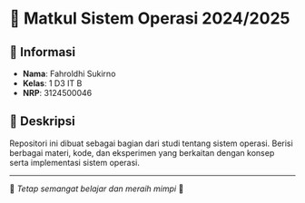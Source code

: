 # 📘 Matkul Sistem Operasi 2024/2025

## 📌 Informasi
- **Nama**: Fahroldhi Sukirno
- **Kelas**: 1 D3 IT B
- **NRP**: 3124500046

## 📖 Deskripsi
Repositori ini dibuat sebagai bagian dari studi tentang sistem operasi. Berisi berbagai materi, kode, dan eksperimen yang berkaitan dengan konsep serta implementasi sistem operasi.


---
📌 *Tetap semangat belajar dan meraih mimpi* 🚀
